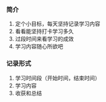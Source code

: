 ### 简介
1. 定个小目标，每天坚持记录学习内容
2. 看看能坚持打卡学习多久
3. 过段时间来看学习的成效
4. 学习内容随心所欲吧
### 记录形式
1. 学习时间段（开始时间，结束时间）
2. 学习内容
3. 收获和总结